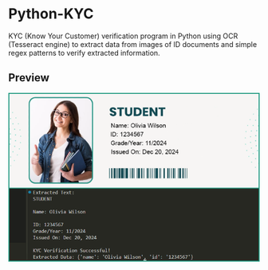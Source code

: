 # Python-KYC

KYC (Know Your Customer) verification program in Python using OCR (Tesseract engine) to extract data from images of ID documents and simple regex patterns to verify extracted information.

## Preview

![alt text](5.png)
